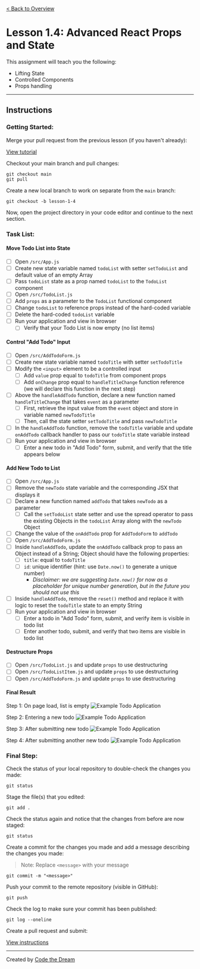 [< Back to Overview](../../README.md)

# Lesson 1.4: Advanced React Props and State

This assignment will teach you the following:

- Lifting State
- Controlled Components
- Props handling

---

## Instructions

### Getting Started:

Merge your pull request from the previous lesson (if you haven't already):

[View tutorial](https://github.com/Code-the-Dream-School/common-instructions/blob/main/common/how-to-merge.md)

Checkout your main branch and pull changes:

    git checkout main
    git pull

Create a new local branch to work on separate from the `main` branch:

    git checkout -b lesson-1-4

Now, open the project directory in your code editor and continue to the next section.

### Task List:

#### Move Todo List into State

- [ ] Open `/src/App.js`
- [ ] Create new state variable named `todoList` with setter `setTodoList` and default value of an empty Array
- [ ] Pass `todoList` state as a prop named `todoList` to the `TodoList` component
- [ ] Open `/src/TodoList.js`
- [ ] Add `props` as a parameter to the `TodoList` functional component
- [ ] Change `todoList` to reference props instead of the hard-coded variable
- [ ] Delete the hard-coded `todoList` variable
- [ ] Run your application and view in browser
    - [ ] Verify that your Todo List is now empty (no list items)

#### Control "Add Todo" Input

- [ ] Open `/src/AddTodoForm.js`
- [ ] Create new state variable named `todoTitle` with setter `setTodoTitle`
- [ ] Modify the `<input>` element to be a controlled input
    - [ ] Add `value` prop equal to `todoTitle` from component props
    - [ ] Add `onChange` prop equal to `handleTitleChange` function reference (we will declare this function in the next step)
- [ ] Above the `handleAddTodo` function, declare a new function named `handleTitleChange` that takes `event` as a parameter
    - [ ] First, retrieve the input value from the `event` object and store in variable named `newTodoTitle`
    - [ ] Then, call the state setter `setTodoTitle` and pass `newTodoTitle`
- [ ] In the `handleAddTodo` function, remove the `todoTitle` variable and update `onAddTodo` callback handler to pass our `todoTitle` state variable instead
- [ ] Run your application and view in browser
    - [ ] Enter a new todo in "Add Todo" form, submit, and verify that the title appears below

#### Add New Todo to List

- [ ] Open `/src/App.js`
- [ ] Remove the `newTodo` state variable and the corresponding JSX that displays it
- [ ] Declare a new function named `addTodo` that takes `newTodo` as a parameter
    - [ ] Call the `setTodoList` state setter and use the spread operator to pass the existing Objects in the `todoList` Array along with the `newTodo` Object
- [ ] Change the value of the `onAddTodo` prop for `AddTodoForm` to `addTodo`
- [ ] Open `/src/AddTodoForm.js`
- [ ] Inside `handleAddTodo`, update the `onAddTodo` callback prop to pass an Object instead of a String; Object should have the following properties:
    - [ ] `title`: equal to `todoTitle`
    - [ ] `id`: unique identifier (hint: use `Date.now()` to generate a unique number)
        - _Disclaimer: we are suggesting `Date.now()` for now as a placeholder for unique number generation, but in the future you should not use this_
- [ ] Inside `handleAddTodo`, remove the `reset()` method and replace it with logic to reset the `todoTitle` state to an empty String
- [ ] Run your application and view in browser
    - [ ] Enter a todo in "Add Todo" form, submit, and verify item is visible in todo list
    - [ ] Enter another todo, submit, and verify that two items are visible in todo list

#### Destructure Props

- [ ] Open `/src/TodoList.js` and update `props` to use destructuring
- [ ] Open `/src/TodoListItem.js` and update `props` to use destructuring
- [ ] Open `/src/AddTodoForm.js` and update `props` to use destructuring

#### Final Result

Step 1: On page load, list is empty
![Example Todo Application](../assets/section-1/lesson-1-4/result-1.png)

Step 2: Entering a new todo
![Example Todo Application](../assets/section-1/lesson-1-4/result-2.png)

Step 3: After submitting new todo
![Example Todo Application](../assets/section-1/lesson-1-4/result-3.png)

Step 4: After submitting another new todo
![Example Todo Application](../assets/section-1/lesson-1-4/result-4.png)

### Final Step:

Check the status of your local repository to double-check the changes you made:

    git status

Stage the file(s) that you edited:

    git add .

Check the status again and notice that the changes from before are now staged:

    git status

Create a commit for the changes you made and add a message describing the changes you made:

> Note: Replace `<message>` with your message

    git commit -m "<message>"

Push your commit to the remote repository (visible in GitHub):

    git push

Check the log to make sure your commit has been published:

    git log --oneline

Create a pull request and submit:

[View instructions](https://github.com/Code-the-Dream-School/common-instructions/blob/main/common/how-to-pull-request.md)

---

Created by [Code the Dream](https://www.codethedream.org)

